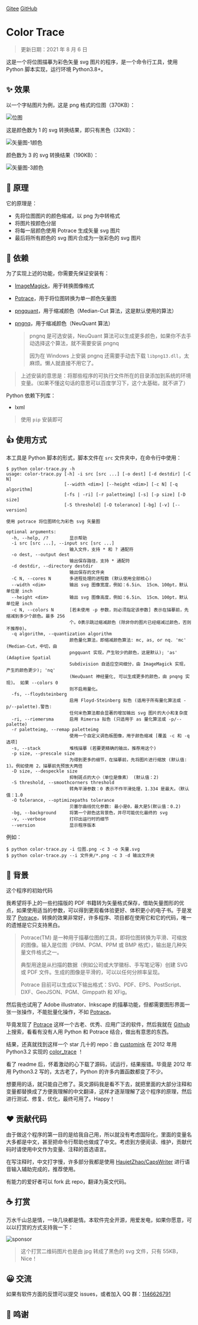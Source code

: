[Gitee](https://gitee.com/haujet/color-trace)   [GitHub](https://github.com/HaujetZhao/) 

#  Color Trace

> 更新日期：2021 年 8 月 6 日

这是一个将位图描摹为彩色矢量 svg 图片的程序，是一个命令行工具，使用 Python 脚本实现，运行环境 Python3.8+。

## ✨ 效果

以一个字帖图片为例，这是 png 格式的位图（370KB）：

![位图](assets/位图.png)

这是颜色数为 1 的 svg 转换结果，即只有黑色（32KB）：

![矢量图-1颜色](assets/矢量图-1颜色.svg)

颜色数为 3 的 svg 转换结果（190KB）：

![矢量图-3颜色](assets/矢量图-3颜色.svg)

## 📝 原理

它的原理是：

- 先将位图图片的颜色缩减，以 png 为中转格式
- 将图片按颜色分层
- 将每一层颜色使用 Potrace 生成矢量 svg 图片
- 最后将所有颜色的 svg 图片合成为一张彩色的 svg 图片

## 🔨 依赖

为了实现上述的功能，你需要先保证安装有：

- [ImageMagick](https://imagemagick.org/)，用于转换图像格式

- [Potrace](http://potrace.sourceforge.net/)，用于将位图转换为单一颜色矢量图

- [pngquant](https://pngquant.org)，用于缩减颜色（Median-Cut 算法，这是默认使用的算法）

- [pngnq](http://pngnq.sourceforge.net/)，用于缩减颜色（NeuQuant 算法）

  > pngnq 是可选安装，NeuQuant 算法可以生成更多颜色，如果你不去手动选择这个算法，就不需要安装 pngnq
  >
  > 因为在 Windows 上安装 pngnq 还需要手动去下载 `libpng13.dll`，太麻烦。懒人就直接不用它了。

> 上述安装的意思是：将那些程序的可执行文件所在的目录添加到系统的环境变量。（如果不懂这句话的意思可以百度学习下，这个太基础，就不讲了）

Python 依赖下列库：

* lxml

> 使用 `pip` 安装即可

## 👍 使用方式

本工具是 Python 脚本的形式，脚本文件在 `src` 文件夹中，在命令行中使用：

```
$ python color-trace.py -h
usage: color-trace.py [-h] -i src [src ...] [-o dest] [-d destdir] [-C N]
                      [--width <dim>] [--height <dim>] [-c N] [-q algorithm]
                      [-fs | -ri] [-r paletteimg] [-s] [-p size] [-D size]
                      [-S threshold] [-O tolerance] [-bg] [-v] [--version]

使用 potrace 将位图转化为彩色 svg 矢量图

optional arguments:
  -h, --help, /?        显示帮助
  -i src [src ...], --input src [src ...]
                        输入文件，支持 * 和 ? 通配符
  -o dest, --output dest
                        输出保存路径，支持 * 通配符
  -d destdir, --directory destdir
                        输出保存的文件夹
  -C N, --cores N       多进程处理的进程数 (默认使用全部核心)
  --width <dim>         输出 svg 图像宽度，例如：6.5in、 15cm、100pt，默认单位是 inch
  --height <dim>        输出 svg 图像高度，例如：6.5in、 15cm、100pt，默认单位是 inch
  -c N, --colors N      [若未使用 -p 参数，则必须指定该参数] 表示在描摹前，先缩减到多少个颜色。最多 256
                        个。0表示跳过缩减颜色 (除非你的图片已经缩减过颜色，否则不推荐0)。
  -q algorithm, --quantization algorithm
                        颜色量化算法，即缩减颜色算法: mc, as, or nq. 'mc' (Median-Cut，中切，由
                        pngquant 实现，产生较少的颜色，这是默认); 'as' (Adaptive Spatial
                        Subdivision 自适应空间细分，由 ImageMagick 实现，产生的颜色更少); 'nq'
                        (NeuQuant 神经量化, 可以生成更多的颜色，由 pnqng 实现)。 如果 --colors 0
                        则不启用量化。
  -fs, --floydsteinberg
                        启用 Floyd-Steinberg 拟色 (适用于所有量化算法或 -p/--palette).警告:
                        任何米色算法都会显著的增加输出 svg 图片的大小和复杂度
  -ri, --riemersma      启用 Rimersa 拟色 (只适用于 as 量化算法或 -p/--palette)
  -r paletteimg, --remap paletteimg
                        使用一个自定义调色板图像，用于颜色缩减 [覆盖 -c 和 -q 选项]
  -s, --stack           堆栈描摹 (若要更精确的输出，推荐用这个)
  -p size, --prescale size
                        为得到更多的细节，在描摹前，先将图片进行缩放 (默认值: 1)。例如使用 2，描摹前先预放大两倍
  -D size, --despeckle size
                        抑制斑点的大小（单位是像素） (默认值：2)
  -S threshold, --smoothcorners threshold
                        转角平滑参数：0 表示不作平滑处理，1.334 是最大。（默认值：1.0
  -O tolerance, --optimizepaths tolerance
                        贝塞尔曲线优化参数: 最小是0，最大是5(默认值：0.2)
  -bg, --background     将第一个颜色这背景色，并尽可能优化最终的 svg
  -v, --verbose         打印出运行时的细节
  --version             显示程序版本
```

例如：

```
$ python color-trace.py -i 位图.png -c 3 -o 矢量.svg
$ python color-trace.py --i 文件夹/*.png -c 3 -d 输出文件夹
```

## 🔮 背景

这个程序的初始代码

我希望将手上的一些扫描版的 PDF 书籍转为矢量格式保存，借助矢量图形的优点，如果使用适当的参数，可以得到更观看体验更好、体积更小的电子书。于是发现了 [Potrace](http://potrace.sourceforge.net/)，转换的效果非常好，许多程序、项目都在使用它和它的代码，唯一的遗憾是它只支持黑白。

> Potrace(TM) 是一种用于描摹位图的工具，即将位图转换为平滑、可缩放的图像。输入是位图（PBM、PGM、PPM 或 BMP 格式），输出是几种矢量文件格式之一。
>
> 典型用途是从扫描的数据（例如公司或大学徽标、手写笔记等）创建 SVG 或 PDF 文件。生成的图像是平滑的，可以以任何分辨率呈现。
>
> Potrace 目前可以生成以下输出格式：SVG、PDF、EPS、PostScript、DXF、GeoJSON、PGM、Gimppath 和 XFig。

然后我也试用了 Adobe illustrator、Inkscape 的描摹功能，但都需要图形界面一张一张操作，不能批量化操作，不如 [Potrace](http://potrace.sourceforge.net/)。

毕竟发现了 [Potrace](http://potrace.sourceforge.net/) 这样一个古老、优秀、应用广泛的软件，然后我就在 [Github](https://github.com/) 上搜索，看看有没有人用 Python 和 Potrace 结合，做出有意思的东西。

结果，还真就找到这样一个 star 几十的 repo：由 [customink](https://github.com/customink) 在 2012 年用 Python3.2 实现的 [color_trace](https://github.com/customink/color_trace) ！

看了 readme 后，怀着激动的心下载了源码，试运行，结果报错。毕竟是 2012 年用 Python3.2 写的，太古老了，Python 的许多内置函数都变了不少。

想要用的话，就只能自己修了。英文源码我是看不下去，就把里面的大部分注释和变量都替换成了方便我理解的中文翻译，这样才逐渐理解了这个程序的原理，然后进行测试、修复、优化，最终可用了。Happy！



## ❤ 贡献代码

由于做这个程序的第一目的是给我自己用，所以就没有考虑国际化，里面的变量名大多都是中文，甚至把命令行帮助也做成了中文。考虑到方便阅读、维护，贡献代码时请使用中文作为变量、注释的首选语言。

在写注释时，中文打字慢，许多部分我都是使用 [HaujetZhao/CapsWriter](https://github.com/HaujetZhao/CapsWriter) 进行语音输入辅助完成的，推荐使用。

有能力的爱好者可以 fork 此 repo，翻译为英文代码。

## ☕ 打赏

万水千山总是情，一块几块都是情。本软件完全开源，用爱发电，如果你愿意，可以以打赏的方式支持我一下：

![sponsor](assets/sponsor.svg)

> 这个打赏二维码图片也是由 jpg 转成了黑色的 svg 文件，只有 55KB，Nice！



## 😀 交流

如果有软件方面的反馈可以提交 issues，或者加入 QQ 群：[1146626791](https://qm.qq.com/cgi-bin/qm/qr?k=DgiFh5cclAElnELH4mOxqWUBxReyEVpm&jump_from=webapi) 



## 🙏 鸣谢

